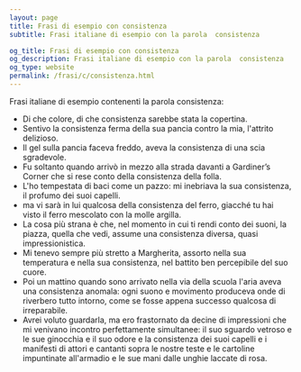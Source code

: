 ```yaml
---
layout: page
title: Frasi di esempio con consistenza 
subtitle: Frasi italiane di esempio con la parola  consistenza

og_title: Frasi di esempio con consistenza 
og_description: Frasi italiane di esempio con la parola  consistenza
og_type: website
permalink: /frasi/c/consistenza.html
---
```


Frasi italiane di esempio contenenti la parola consistenza:


- Di che colore, di che consistenza sarebbe stata la copertina.
- Sentivo la consistenza ferma della sua pancia contro la mia, l'attrito delizioso.
- Il gel sulla pancia faceva freddo, aveva la consistenza di una scia sgradevole.
- Fu soltanto quando arrivò in mezzo alla strada davanti a Gardiner’s Corner che si rese conto della consistenza della folla.
- L'ho tempestata di baci come un pazzo: mi inebriava la sua consistenza, il profumo dei suoi capelli.
- ma vi sarà in lui qualcosa della consistenza del ferro, giacché tu hai visto il ferro mescolato con la molle argilla.
- La cosa più strana è che, nel momento in cui ti rendi conto dei suoni, la piazza, quella che vedi, assume una consistenza diversa, quasi impressionistica.
- Mi tenevo sempre più stretto a Margherita, assorto nella sua temperatura e nella sua consistenza, nel battito ben percepibile del suo cuore.
- Poi un mattino quando sono arrivato nella via della scuola l'aria aveva una consistenza anomala: ogni suono e movimento produceva onde di riverbero tutto intorno, come se fosse appena successo qualcosa di irreparabile.
- Avrei voluto guardarla, ma ero frastornato da decine di impressioni che mi venivano incontro perfettamente simultanee: il suo sguardo vetroso e le sue ginocchia e il suo odore e la consistenza dei suoi capelli e i manifesti di attori e cantanti sopra le nostre teste e le cartoline impuntinate all'armadio e le sue mani dalle unghie laccate di rosa.
